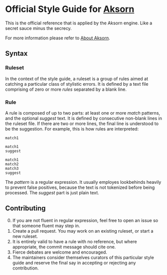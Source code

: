 # Official Style Guide for [Aksorn](https://aksorn.org/)

This is the official reference that is applied by the Aksorn engine. Like a secret sauce minus the secrecy.

For more information please refer to [About Aksorn](https://aksorn.org/about).

## Syntax
### Ruleset
In the context of the style guide, a ruleset is a group of rules aimed at catching a particular class of stylistic errors. It is defined by a text file comprising of zero or more _rules_ separated by a blank line.
### Rule
A rule is composed of up to two parts: at least one or more _match_ patterns, and the optional _suggest_ text. It is defined by consecutive non-blank lines in the ruleset file. If there are two or more lines, the final line is understood to be the suggestion. For example, this is how rules are interpreted:

```
match1
```

```
match1
suggest
```

```
match1
match2
match3
suggest
```

The _pattern_ is a regular expression. It usually employes lookbehinds heavily to prevent false positives, because the text is not tokenized before being processed. The _suggest_ part is just plain text.

## Contributing
0. If you are not fluent in regular expression, feel free to open an issue so that someone fluent may step in.
1. Create a pull request. You may work on an existing ruleset, or start a new ruleset.
2. It is entirely valid to have a rule with no reference, but where appropriate, the commit message should cite one.
3. Fierce debates are welcome and encouraged.
4. The maintainers consider themselves curators of this particular style guide and reserve the final say in accepting or rejecting any contribution.

